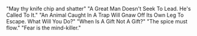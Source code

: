  "May thy knife chip and shatter"
 "A Great Man Doesn't Seek To Lead. He's Called To It."
 "An Animal Caught In A Trap Will Gnaw Off Its Own Leg To Escape. What Will You Do?"
 "When Is A Gift Not A Gift?"
 "The spice must flow."
 "Fear is the mind-killer."
